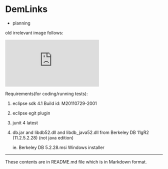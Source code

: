 DemLinks
=============

- planning

old irrelevant image follows:

![very old image from cvs/svn rev. 102](http://sourceforge.net/dbimage.php?id=85462)


Requirements(for coding/running tests):

1. eclipse sdk 4.1 Build id: M20110729-2001

2. eclipse egit plugin

3. junit 4 latest

4. db.jar and libdb52.dll and libdb_java52.dll from Berkeley DB 11gR2 (11.2.5.2.28) (not java edition)

	ie. Berkeley DB 5.2.28.msi Windows installer


------------------

These contents are in README.md file which is in Markdown format. 